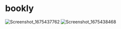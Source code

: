 # bookly
![Screenshot_1675437762](https://user-images.githubusercontent.com/110405933/216643480-9b7091c1-3817-4585-8cdb-f082ab8167f7.png)
![Screenshot_1675438468](https://user-images.githubusercontent.com/110405933/216643532-b99618d2-d285-4aa8-a0fa-a7a2df0fcc35.png)
